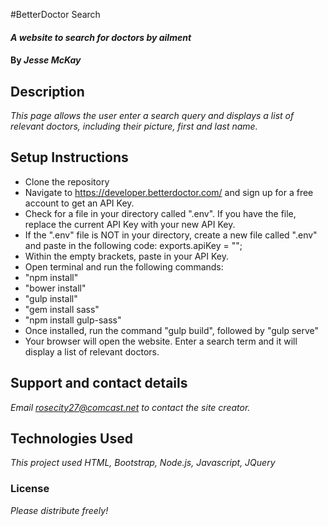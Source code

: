 #BetterDoctor Search

#### _A website to search for doctors by ailment_

#### By _**Jesse McKay**_

## Description

_This page allows the user enter a search query and displays a list of relevant doctors, including their picture, first and last name._

## Setup Instructions
* Clone the repository
* Navigate to https://developer.betterdoctor.com/ and sign up for a free account to get an API Key.
* Check for a file in your directory called ".env". If you have the file, replace the current API Key with your new API Key.
* If the ".env" file is NOT in your directory, create a new file called ".env" and paste in the following code:  exports.apiKey = "";
* Within the empty brackets, paste in your API Key.
* Open terminal and run the following commands:
* "npm install"
* "bower install"
* "gulp install"
* "gem install sass"
* "npm install gulp-sass"
* Once installed, run the command "gulp build", followed by "gulp serve"
* Your browser will open the website.  Enter a search term and it will display a list of relevant doctors.

## Support and contact details

_Email rosecity27@comcast.net to contact the site creator._

## Technologies Used

_This project used HTML, Bootstrap, Node.js, Javascript, JQuery_

### License

*Please distribute freely!*
